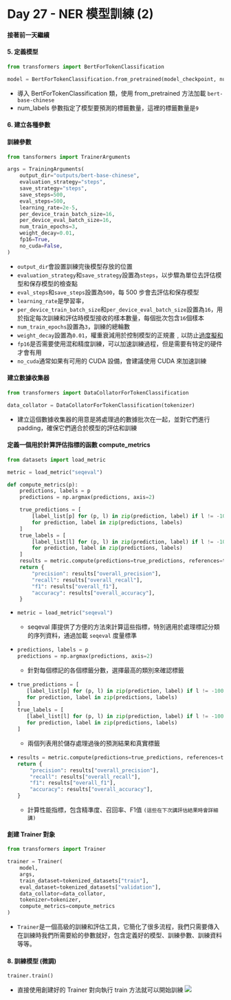 # Day 27 - NER 模型訓練 (2)

#### 接著前一天繼續

#### 5. 定義模型
```python
from transformers import BertForTokenClassification

model = BertForTokenClassification.from_pretrained(model_checkpoint, num_labels=len(label_list))
```
- 導入 BertForTokenClassification 類，使用 from_pretrained 方法加載 `bert-base-chinese`
- num_labels 參數指定了模型要預測的標籤數量，這裡的標籤數量是`9`

#### 6. 建立各種參數
#### 訓練參數
```python
from tansformers import TrainerArguments

args = TrainingArguments(
    output_dir="outputs/bert-base-chinese",
    evaluation_strategy="steps",
    save_strategy="steps",
    save_steps=500,
    eval_steps=500,
    learning_rate=2e-5,
    per_device_train_batch_size=16,
    per_device_eval_batch_size=16,
    num_train_epochs=3,
    weight_decay=0.01,
    fp16=True,
    no_cuda=False,
)
```
- `output_dir`會設置訓練完後模型存放的位置
- `evaluation_strategy`和`save_strategy`設置為`steps`，以步驟為單位去評估模型和保存模型的檢查點
- `eval_steps`和`save_steps`設置為`500`，每 500 步會去評估和保存模型
- `learning_rate`是學習率，
- `per_device_train_batch_size`和`per_device_eval_batch_size`設置為`16`，用於指定每次訓練和評估時模型接收的樣本數量，每個批次包含`16`個樣本
- `num_train_epochs`設置為`3`，訓練的總輪數
- `weight_decay`設置為`0.01`，權重衰減用於控制模型的正規畫﹐以防止[過度擬和](https://www.wpgdadatong.com/blog/detail/41617)
- `fp16`是否需要使用混和精度訓練，可以加速訓練過程，但是需要有特定的硬件才會有用
- `no_cuda`通常如果有可用的 CUDA 設備，會建議使用 CUDA 來加速訓練

#### 建立數據收集器
```python
from transformers import DataCollatorForTokenClassification

data_collator = DataCollatorForTokenClassification(tokenizer)
```
- 建立這個數據收集器的用意是將處理過的數據批次在一起，並對它們進行 padding，確保它們適合於模型的評估和訓練

#### 定義一個用於計算評估指標的函數 compute_metrics
```python
from datasets import load_metric

metric = load_metric("seqeval")

def compute_metrics(p):
    predictions, labels = p
    predictions = np.argmax(predictions, axis=2)

    true_predictions = [
        [label_list[p] for (p, l) in zip(prediction, label) if l != -100]
        for prediction, label in zip(predictions, labels)
    ]
    true_labels = [
        [label_list[l] for (p, l) in zip(prediction, label) if l != -100]
        for prediction, label in zip(predictions, labels)
    ]
    results = metric.compute(predictions=true_predictions, references=true_labels)
    return {
        "precision": results["overall_precision"],
        "recall": results["overall_recall"],
        "f1": results["overall_f1"],
        "accuracy": results["overall_accuracy"],
    }
```
- ```python
  metric = load_metric("seqeval")
  ```
  - seqeval 庫提供了方便的方法來計算這些指標，特別適用於處理標記分類的序列資料，通過加載 `seqeval` 度量標準
- ```python
  predictions, labels = p
  predictions = np.argmax(predictions, axis=2)
  ```
  - 針對每個標記的各個標籤分數，選擇最高的類別來確認標籤
- ```python
  true_predictions = [
     [label_list[p] for (p, l) in zip(prediction, label) if l != -100]
     for prediction, label in zip(predictions, labels)
  ]
  true_labels = [
     [label_list[l] for (p, l) in zip(prediction, label) if l != -100]
     for prediction, label in zip(predictions, labels)
  ]
  ```
  - 兩個列表用於儲存處理過後的預測結果和真實標籤
- ```python
  results = metric.compute(predictions=true_predictions, references=true_labels)
  return {
      "precision": results["overall_precision"],
      "recall": results["overall_recall"],
      "f1": results["overall_f1"],
      "accuracy": results["overall_accuracy"],
  }
  ```
  - 計算性能指標，包含精準度、召回率、F1值 `(這些在下次講評估結果時會詳細講)`
#### 創建 Trainer 對象

```python
from transformers import Trainer

trainer = Trainer(
    model,
    args,
    train_dataset=tokenized_datasets["train"],
    eval_dataset=tokenized_datasets["validation"],
    data_collator=data_collator,
    tokenizer=tokenizer,
    compute_metrics=compute_metrics
)
```
- `Trainer`是一個高級的訓練和評估工具，它簡化了很多流程，我們只需要傳入在訓練時我們所需要給的參數就好，包含定義好的模型、訓練參數、訓練資料等等。

#### 8. 訓練模型 (微調)

```python
trainer.train()
```
- 直接使用創建好的 Trainer 對向執行 train 方法就可以開始訓練
 ![](C:\Users\User\Pictures\ner_.png)

